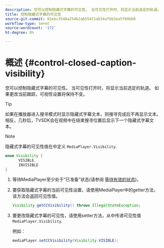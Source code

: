 ```yaml
---
description: 您可以控制隐藏式字幕的可见性。 当可见性打开时，将显示当前选定的轨道。 如果更改当前跟踪，可视性设置将保持不变。
title: 控制隐藏式字幕的可见性
source-git-commit: 02ebc3548a254b2a6554f1ab34afbb3ea5f09bb8
workflow-type: tm+mt
source-wordcount: '172'
ht-degree: 0%

---
```


# 概述 {#control-closed-caption-visibility}

您可以控制隐藏式字幕的可见性。 当可见性打开时，将显示当前选定的轨道。 如果更改当前跟踪，可视性设置将保持不变。

>[!TIP]
>
>如果在播放器进入搜寻模式时显示隐藏式字幕文本，则搜寻完成后不再显示文本。 相反，几秒后，TVSDK会在视频中在结束搜寻位置后显示下一个隐藏式字幕文本。

>[!NOTE]
>
>隐藏式字幕的可见性值在中定义 `MediaPlayer.Visibility`.
>
>```java
>enum Visibility { 
>       VISIBLE,  
>       INVISIBLE 
>}
>```
>

1. 等待MediaPlayer至少处于“已准备”状态(请参阅 [等待有效的状态](../../../tvsdk-1.4-for-android/ui-configure/android-1.4-ui-state-prepared-wait-for.md))。
1. 要获取隐藏式字幕的当前可见性设置，请使用MediaPlayer中的getter方法，该方法会返回可见性值。

   ```java
   Visibility getCCVisibility() throws IllegalStateException;
   ```

1. 要更改隐藏式字幕的可见性，请使用setter方法，从中传递可见性值 `MediaPlayer.Visibility`.

   例如：

   ```java
   mediaPlayer.setCCVisibility(Visibility.VISIBLE);
   ```
